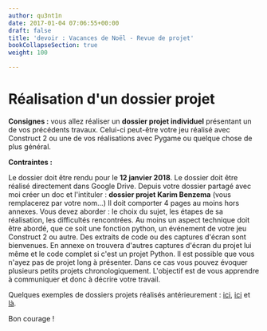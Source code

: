```yaml
---
author: qu3nt1n
date: 2017-01-04 07:06:55+00:00
draft: false
title: 'devoir : Vacances de Noël - Revue de projet'
bookCollapseSection: true
weight: 100

---
```


# Réalisation d'un dossier projet


**Consignes :** vous allez réaliser un **dossier projet individuel** présentant un de vos précédents travaux. Celui-ci peut-être votre jeu réalisé avec Construct 2 ou une de vos réalisations avec Pygame ou quelque chose de plus général.

**Contraintes :**



 Le dossier doit être rendu pour le **12 janvier 2018**.
 Le dossier doit être réalisé directement dans Google Drive. Depuis votre dossier partagé avec moi créer un doc et l'intituler : **dossier projet Karim Benzema** (vous remplacerez par votre nom...)
 Il doit comporter 4 pages au moins hors annexes.
 Vous devez aborder : le choix du sujet, les étapes de sa réalisation, les difficultés rencontrées.
 Au moins un aspect technique doit être abordé, que ce soit une fonction python, un événement de votre jeu Construct 2 ou autre. Des extraits de code ou des captures d'écran sont bienvenues.
 En annexe on trouvera d'autres captures d'écran du projet lui même et le code complet si c'est un projet Python.
 Il est possible que vous n'ayez pas de projet long à présenter. Dans ce cas vous pouvez évoquer plusieurs petits projets chronologiquement. L'objectif est de vous apprendre à communiquer et donc à décrire votre travail.

Quelques exemples de dossiers projets réalisés antérieurement : [ici](https://drive.google.com/file/d/0B4Mq2ZGzUQ3VWmh5LVJfbF9jWFE/view?usp=sharing), [ici](https://drive.google.com/open?id=0B4Mq2ZGzUQ3VTzRfMDRqMExwRTQ) et [là](https://drive.google.com/open?id=0B4Mq2ZGzUQ3VTUF2bjI4RXFZdHc).

Bon courage !
